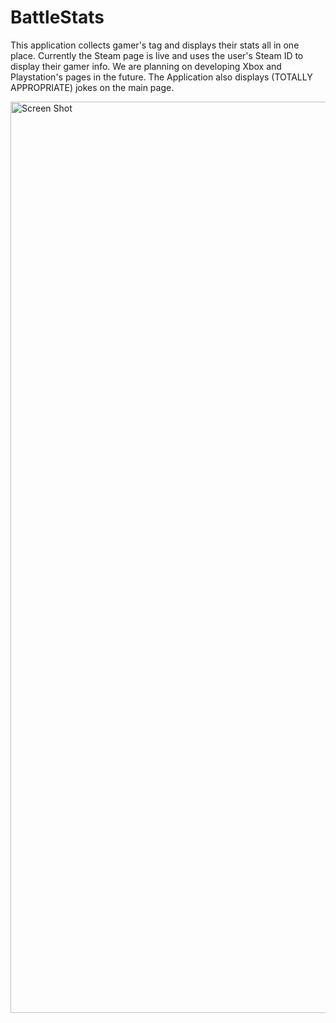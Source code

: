# BattleStats
<p>
  This application collects gamer's tag and displays their stats all in one place. Currently the Steam page is live and uses the user's Steam ID to display their gamer info. We are planning on developing Xbox and Playstation's pages in the future. The Application also displays (TOTALLY APPROPRIATE) jokes on the main page.
</p>

<img width="1458" alt="Screen Shot" src="https://user-images.githubusercontent.com/89813860/145515610-a353ccba-5c59-439e-bcb6-09a4d50e8e64.png">
